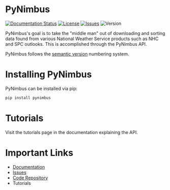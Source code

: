 # PyNimbus

[![Documentation Status](https://readthedocs.org/projects/pynimbus/badge/?version=latest)](https://pynimbus.readthedocs.io/en/latest/?badge=latest) [![License](https://img.shields.io/badge/License-BSD%203--Clause-blue.svg)](https://opensource.org/licenses/BSD-3-Clause) [![Issues](https://img.shields.io/github/issues/wxbdm/PyNimbus)](https://github.com/WxBDM/PyNimbus/issues) ![Version](https://img.shields.io/pypi/v/pynimbus)

PyNimbus's goal is to take the "middle man" out of downloading and sorting data found from various National Weather Service products such as NHC and SPC outlooks. This is accomplished through the PyNimbus API. 

PyNimbus follows the [semantic version](https://semver.org/) numbering system.

# Installing PyNimbus

PyNimbus can be installed via pip:

```bash
pip install pynimbus 
```

# Tutorials

Visit the tutorials page in the documentation explaining the API.

# Important Links

- [Documentation](https://pynimbus.readthedocs.io/en/latest/)
- [Issues](https://github.com/WxBDM/PyNimbus/issues)
- [Code Repository](https://github.com/WxBDM/PyNimbus)
- Tutorials
